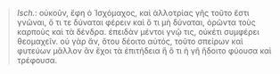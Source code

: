 

>  *Isch.*: οὐκοῦν, ἔφη ὁ Ἰσχόμαχος, καὶ ἀλλοτρίας γῆς τοῦτο ἔστι γνῶναι, ὅ τι τε δύναται φέρειν καὶ ὅ τι μὴ δύναται, ὁρῶντα τοὺς καρποὺς καὶ τὰ δένδρα. ἐπειδὰν μέντοι γνῷ τις, οὐκέτι συμφέρει θεομαχεῖν. οὐ γὰρ ἄν, ὅτου δέοιτο αὐτός, τοῦτο σπείρων καὶ φυτεύων μᾶλλον ἂν ἔχοι τὰ ἐπιτήδεια ἢ ὅ τι ἡ γῆ ἥδοιτο φύουσα καὶ τρέφουσα.